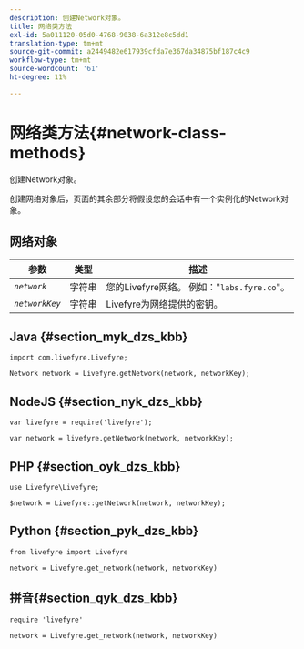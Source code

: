 ```yaml
---
description: 创建Network对象。
title: 网络类方法
exl-id: 5a011120-05d0-4768-9038-6a312e8c5dd1
translation-type: tm+mt
source-git-commit: a2449482e617939cfda7e367da34875bf187c4c9
workflow-type: tm+mt
source-wordcount: '61'
ht-degree: 11%

---
```


# 网络类方法{#network-class-methods}

创建Network对象。

创建网络对象后，页面的其余部分将假设您的会话中有一个实例化的Network对象。

## 网络对象

| 参数 | 类型 | 描述 |
|---|---|---|
| *`network`* | 字符串 | 您的Livefyre网络。 例如：&quot;`labs.fyre.co`&quot;。 |
| *`networkKey`* | 字符串 | Livefyre为网络提供的密钥。 |

## Java {#section_myk_dzs_kbb}

```
import com.livefyre.Livefyre; 
  
Network network = Livefyre.getNetwork(network, networkKey); 
```

## NodeJS {#section_nyk_dzs_kbb}

```
var livefyre = require('livefyre'); 
  
var network = livefyre.getNetwork(network, networkKey); 
```

## PHP {#section_oyk_dzs_kbb}

```
use Livefyre\Livefyre; 
  
$network = Livefyre::getNetwork(network, networkKey); 
```

## Python {#section_pyk_dzs_kbb}

```
from livefyre import Livefyre 
  
network = Livefyre.get_network(network, networkKey) 
```

## 拼音{#section_qyk_dzs_kbb}

```
require 'livefyre' 
  
network = Livefyre.get_network(network, networkKey) 
```
